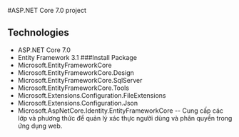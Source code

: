 ﻿#ASP.NET Core 7.0 project
## Technologies
- ASP.NET Core 7.0
- Entity Framework 3.1
###Install Package
- Microsoft.EntityFrameworkCore
- Microsoft.EntityFrameworkCore.Design
- Microsoft.EntityFrameworkCore.SqlServer
- Microsoft.EntityFrameworkCore.Tools
- Microsoft.Extensions.Configuration.FileExtensions
- Microsoft.Extensions.Configuration.Json
- Microsoft.AspNetCore.Identity.EntityFrameworkCore
-- Cung cấp các lớp và phương thức để quản lý xác thực người dùng và phân quyền trong ứng dụng web.